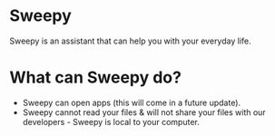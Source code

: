 # Sweepy
Sweepy is an assistant that can help you with your everyday life.
# What can Sweepy do?
- Sweepy can open apps (this will come in a future update).
- Sweepy cannot read your files & will not share your files with our developers - Sweepy is local to your computer.